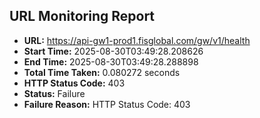 ## URL Monitoring Report

- **URL:** https://api-gw1-prod1.fisglobal.com/gw/v1/health
- **Start Time:** 2025-08-30T03:49:28.208626
- **End Time:** 2025-08-30T03:49:28.288898
- **Total Time Taken:** 0.080272 seconds
- **HTTP Status Code:** 403
- **Status:** Failure
- **Failure Reason:** HTTP Status Code: 403

